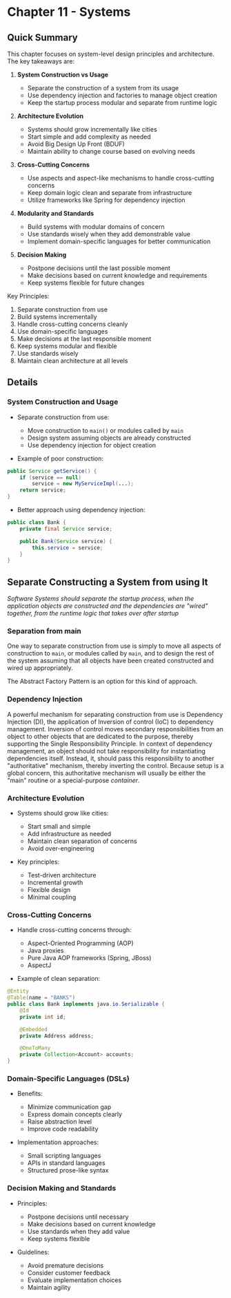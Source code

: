# Chapter 11 - Systems

## Quick Summary

This chapter focuses on system-level design principles and architecture. The key takeaways are:

1. **System Construction vs Usage**

   - Separate the construction of a system from its usage
   - Use dependency injection and factories to manage object creation
   - Keep the startup process modular and separate from runtime logic

2. **Architecture Evolution**

   - Systems should grow incrementally like cities
   - Start simple and add complexity as needed
   - Avoid Big Design Up Front (BDUF)
   - Maintain ability to change course based on evolving needs

3. **Cross-Cutting Concerns**

   - Use aspects and aspect-like mechanisms to handle cross-cutting concerns
   - Keep domain logic clean and separate from infrastructure
   - Utilize frameworks like Spring for dependency injection

4. **Modularity and Standards**

   - Build systems with modular domains of concern
   - Use standards wisely when they add demonstrable value
   - Implement domain-specific languages for better communication

5. **Decision Making**
   - Postpone decisions until the last possible moment
   - Make decisions based on current knowledge and requirements
   - Keep systems flexible for future changes

Key Principles:

1. Separate construction from use
2. Build systems incrementally
3. Handle cross-cutting concerns cleanly
4. Use domain-specific languages
5. Make decisions at the last responsible moment
6. Keep systems modular and flexible
7. Use standards wisely
8. Maintain clean architecture at all levels

## Details

### System Construction and Usage

- Separate construction from use:

  - Move construction to `main()` or modules called by `main`
  - Design system assuming objects are already constructed
  - Use dependency injection for object creation

- Example of poor construction:

```java
public Service getService() {
    if (service == null)
        service = new MyServiceImpl(...);
    return service;
}
```

- Better approach using dependency injection:

```java
public class Bank {
    private final Service service;

    public Bank(Service service) {
        this.service = service;
    }
}
```

## Separate Constructing a System from using It

_Software Systems should separate the startup process, when the application objects are constructed and the dependencies are "wired" together, from the runtime logic that takes over after startup_

### Separation from main

One way to separate construction from use is simply to move all aspects of construction to `main`, or modules called by `main`, and to design the rest of the system assuming that all objects have been created constructed and wired up appropriately.

The Abstract Factory Pattern is an option for this kind of approach.

### Dependency Injection

A powerful mechanism for separating construction from use is Dependency Injection (DI), the application of Inversion of control (IoC) to dependency management. Inversion of control moves secondary responsibilities from an object to other objects that are dedicated to the purpose, thereby supporting the Single Responsibility Principle. In context of dependency management, an object should not take responsibility for instantiating dependencies itself. Instead, it, should pass this responsibility to another "authoritative" mechanism, thereby inverting the control. Because setup is a global concern, this authoritative mechanism will usually be either the "main"
routine or a special-purpose _container_.

### Architecture Evolution

- Systems should grow like cities:

  - Start small and simple
  - Add infrastructure as needed
  - Maintain clean separation of concerns
  - Avoid over-engineering

- Key principles:
  - Test-driven architecture
  - Incremental growth
  - Flexible design
  - Minimal coupling

### Cross-Cutting Concerns

- Handle cross-cutting concerns through:

  - Aspect-Oriented Programming (AOP)
  - Java proxies
  - Pure Java AOP frameworks (Spring, JBoss)
  - AspectJ

- Example of clean separation:

```java
@Entity
@Table(name = "BANKS")
public class Bank implements java.io.Serializable {
    @Id
    private int id;

    @Embedded
    private Address address;

    @OneToMany
    private Collection<Account> accounts;
}
```

### Domain-Specific Languages (DSLs)

- Benefits:

  - Minimize communication gap
  - Express domain concepts clearly
  - Raise abstraction level
  - Improve code readability

- Implementation approaches:
  - Small scripting languages
  - APIs in standard languages
  - Structured prose-like syntax

### Decision Making and Standards

- Principles:

  - Postpone decisions until necessary
  - Make decisions based on current knowledge
  - Use standards when they add value
  - Keep systems flexible

- Guidelines:
  - Avoid premature decisions
  - Consider customer feedback
  - Evaluate implementation choices
  - Maintain agility
